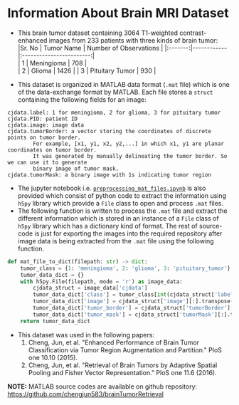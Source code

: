 # Information About Brain MRI Dataset

- This brain tumor dataset containing 3064 T1-weighted contrast-enhanced images from 233 patients with three kinds of brain tumor:  
  |Sr. No | Tumor Name | Number of Observations |
  |:-------:|------------|:------------------------:|  
  | 1 | Meningioma | 708 |  
  | 2 | Glioma | 1426 |
  | 3 | Pituitary Tumor | 930 |

- This dataset is organized in MATLAB data format (`.mat` file) which is one of the data-exchange format by MATLAB. Each file stores a `struct` containing the following fields for an image:

```text
cjdata.label: 1 for meningioma, 2 for glioma, 3 for pituitary tumor
cjdata.PID: patient ID
cjdata.image: image data
cjdata.tumorBorder: a vector storing the coordinates of discrete points on tumor border.
		For example, [x1, y1, x2, y2,...] in which x1, y1 are planar coordinates on tumor border.
		It was generated by manually delineating the tumor border. So we can use it to generate
		binary image of tumor mask.
cjdata.tumorMask: a binary image with 1s indicating tumor region
```

- The jupyter notebook i.e. [`preprocessing_mat_files.ipynb`](https://nbviewer.jupyter.org/github/strikersps/Brain-MRI-Image-Classification-Using-Deep-Learning/blob/main/Brain-Tumor-Dataset/preprocessing_mat_files.ipynb) is also provided which consist of python code to extract the information using `h5py` library which provide a `File` class to open and process `.mat` files.
- The following function is written to process the `.mat` file and extract the different information which is stored in an instance of a `File` class of `h5py` library which has a dictionary kind of format. The rest of source-code is just for exporting the images into the required repository after image data is being extracted from the `.mat` file using the following function.

```python
def mat_file_to_dict(filepath: str) -> dict:
	tumor_class = {1: 'meningioma', 2: 'glioma', 3: 'pituitary_tumor'}
	tumor_data_dict = {}
	with h5py.File(filepath, mode = 'r') as image_data:
		cjdata_struct = image_data['cjdata']
		tumor_data_dict['class'] = tumor_class[int(cjdata_struct['label'][0, 0])]
		tumor_data_dict['image'] = cjdata_struct['image'][:].transpose()
		tumor_data_dict['tumor_border'] = cjdata_struct['tumorBorder'][0]
		tumor_data_dict['tumor_mask'] = cjdata_struct['tumorMask'][:].transpose()
	return tumor_data_dict
```

- This dataset was used in the following papers:
  1.  Cheng, Jun, et al. "Enhanced Performance of Brain Tumor Classification via Tumor Region Augmentation and Partition." PloS one 10.10 (2015).
  2.  Cheng, Jun, et al. "Retrieval of Brain Tumors by Adaptive Spatial Pooling and Fisher Vector Representation." PloS one 11.6 (2016).

**NOTE:** MATLAB source codes are available on github repository: https://github.com/chengjun583/brainTumorRetrieval
